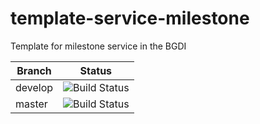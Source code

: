 # template-service-milestone
Template for milestone service in the BGDI

| Branch | Status |
|--------|-----------|
| develop | ![Build Status](<codebuild-badge>) |
| master | ![Build Status](<codebuild-badge>) |
